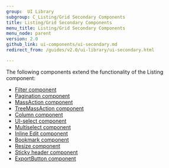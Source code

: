 ```yaml
---
group:  UI Library
subgroup: C_Listing/Grid Secondary Components
title: Listing/Grid Secondary Components
menu_title: Listing/Grid Secondary Components
menu_node: parent
version: 2.0
github_link: ui-components/ui-secondary.md
redirect_from: /guides/v2.0/ui-library/ui-secondary.html

---
```


The following components extend the functionality of the Listing component:

  * <a href="{{ page.baseurl }}/ui-components/ui-secondary-filter.html">Filter component</a>
  * <a href="{{ page.baseurl }}/ui-components/ui-secondary-pagination.html">Pagination component</a>
  * <a href="{{ page.baseurl }}/ui-components/ui-secondary-massaction.html">MassAction component</a>
  * <a href="{{ page.baseurl }}/ui-components/ui-secondary-treemass.html">TreeMassAction component</a>
  * <a href="{{ page.baseurl }}/ui-components/ui-secondary-column.html">Column component</a>
  * <a href="{{ page.baseurl }}/ui-components/ui-secondary-uiselect.html">UI-select component</a>
  * <a href="{{ page.baseurl }}/ui-components/ui-secondary-multi.html">Multiselect component</a>
  * <a href="{{ page.baseurl }}/ui-components/ui-secondary-inline.html">Inline Edit component</a>
  * <a href="{{ page.baseurl }}/ui-components/ui-secondary-bookmark.html">Bookmark component</a>
  * <a href="{{ page.baseurl }}/ui-components/ui-secondary-resize.html">Resize component</a>
  * <a href="{{ page.baseurl }}/ui-components/ui-secondary-header.html">Sticky header component</a>
  * <a href="{{ page.baseurl }}/ui-components/ui-export.html">ExportButton component</a>

